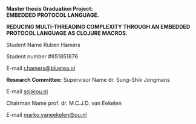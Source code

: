 <b>Master thesis Graduation Project: 	
EMBEDDED PROTOCOL LANGUAGE.

REDUCING MULTI-THREADING COMPLEXITY THROUGH AN EMBEDDED PROTOCOL LANGUAGE AS CLOJURE MACROS.</b> 


Student Name 	 	Ruben Hamers

Student number 		#851851876

E-mail 				r.hamers@bluetea.nl


<b>Research Committee:</b>
Supervisor Name 	dr. Sung-Shik Jongmans

E-mail 				ssj@ou.nl

Chairman Name 		prof. dr. M.C.J.D. van Eekelen

E-mail 				marko.vaneekelen@ou.nl
